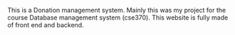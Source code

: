 This is a Donation management system. Mainly this was my project for the course Database management system (cse370). This website is fully made of front end and backend.

